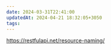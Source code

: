 ```yaml
---
date: 2024-03-31T22:41:00
updatedAt: 2024-04-21 18:32:05+3050
tags: 
---
```

https://restfulapi.net/resource-naming/